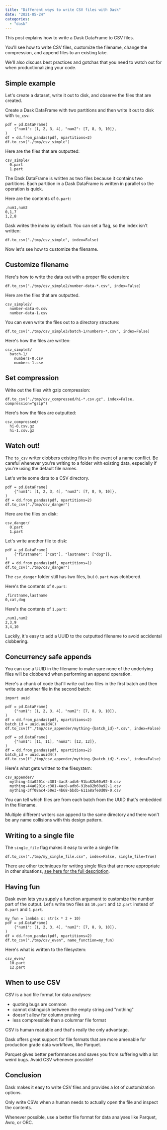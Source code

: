 ```yaml
---
title: "Different ways to write CSV files with Dask"
date: "2021-05-24"
categories: 
  - "dask"
---
```


This post explains how to write a Dask DataFrame to CSV files.

You'll see how to write CSV files, customize the filename, change the compression, and append files to an existing lake.

We'll also discuss best practices and gotchas that you need to watch out for when productionalizing your code.

## Simple example

Let's create a dataset, write it out to disk, and observe the files that are created.

Create a Dask DataFrame with two partitions and then write it out to disk with `to_csv`:

```
pdf = pd.DataFrame(
    {"num1": [1, 2, 3, 4], "num2": [7, 8, 9, 10]},
)
df = dd.from_pandas(pdf, npartitions=2)
df.to_csv("./tmp/csv_simple")
```

Here are the files that are outputted:

```
csv_simple/
  0.part
  1.part
```

The Dask DataFrame is written as two files because it contains two partitions. Each partition in a Dask DataFrame is written in parallel so the operation is quick.

Here are the contents of `0.part`:

```
,num1,num2
0,1,7
1,2,8
```

Dask writes the index by default. You can set a flag, so the index isn't written:

```
df.to_csv("./tmp/csv_simple", index=False)
```

Now let's see how to customize the filename.

## Customize filename

Here's how to write the data out with a proper file extension:

```
df.to_csv("./tmp/csv_simple2/number-data-*.csv", index=False)
```

Here are the files that are outputted.

```
csv_simple2/
  number-data-0.csv
  number-data-1.csv
```

You can even write the files out to a directory structure:

```
df.to_csv("./tmp/csv_simple3/batch-1/numbers-*.csv", index=False)
```

Here's how the files are written:

```
csv_simple3/
  batch-1/
    numbers-0.csv
    numbers-1.csv
```

## Set compression

Write out the files with gzip compression:

```
df.to_csv("./tmp/csv_compressed/hi-*.csv.gz", index=False, compression="gzip")
```

Here's how the files are outputted:

```
csv_compressed/
  hi-0.csv.gz
  hi-1.csv.gz
```

## Watch out!

The `to_csv` writer clobbers existing files in the event of a name conflict. Be careful whenever you're writing to a folder with existing data, especially if you're using the default file names.

Let's write some data to a CSV directory.

```
pdf = pd.DataFrame(
    {"num1": [1, 2, 3, 4], "num2": [7, 8, 9, 10]},
)
df = dd.from_pandas(pdf, npartitions=2)
df.to_csv("./tmp/csv_danger")
```

Here are the files on disk:

```
csv_danger/
  0.part
  1.part
```

Let's write another file to disk:

```
pdf = pd.DataFrame(
    {"firstname": ["cat"], "lastname": ["dog"]},
)
df = dd.from_pandas(pdf, npartitions=1)
df.to_csv("./tmp/csv_danger")
```

The `csv_danger` folder still has two files, but `0.part` was clobbered.

Here's the contents of `0.part`:

```
,firstname,lastname
0,cat,dog
```

Here's the contents of `1.part`:

```
,num1,num2
2,3,9
3,4,10
```

Luckily, it's easy to add a UUID to the outputted filename to avoid accidental clobbering.

## Concurrency safe appends

You can use a UUID in the filename to make sure none of the underlying files will be clobbered when performing an append operation.

Here's a chunk of code that'll write out two files in the first batch and then write out another file in the second batch:

```
import uuid

pdf = pd.DataFrame(
    {"num1": [1, 2, 3, 4], "num2": [7, 8, 9, 10]},
)
df = dd.from_pandas(pdf, npartitions=2)
batch_id = uuid.uuid4()
df.to_csv(f"./tmp/csv_appender/mything-{batch_id}-*.csv", index=False)

pdf = pd.DataFrame(
    {"num1": [11, 11], "num2": [12, 12]},
)
df = dd.from_pandas(pdf, npartitions=2)
batch_id = uuid.uuid4()
df.to_csv(f"./tmp/csv_appender/mything-{batch_id}-*.csv", index=False)
```

Here's what gets written to the filesystem:

```
csv_appender/
  mything-44a0201c-c381-4ac8-adb6-91ba82b60a92-0.csv
  mything-44a0201c-c381-4ac8-adb6-91ba82b60a92-1.csv
  mything-3ff08ac4-50e3-4b68-bbdb-611a8afe0d09-0.csv
```

You can tell which files are from each batch from the UUID that's embedded in the filename.

Multiple different writers can append to the same directory and there won't be any name collisions with this design pattern.

## Writing to a single file

The `single_file` flag makes it easy to write a single file:

```
df.to_csv("./tmp/my_single_file.csv", index=False, single_file=True)
```

There are other techniques for writing single files that are more appropriate in other situations, [see here for the full description](https://mungingdata.com/dask/ouput-dataframe-single-csv-file/).

## Having fun

Dask even lets you supply a function argument to customize the number part of the output. Let's write two files as `10.part` and `12.part` instead of `0.part` and `1.part`.

```
my_fun = lambda x: str(x * 2 + 10)
pdf = pd.DataFrame(
    {"num1": [1, 2, 3, 4], "num2": [7, 8, 9, 10]},
)
df = dd.from_pandas(pdf, npartitions=2)
df.to_csv("./tmp/csv_even", name_function=my_fun)
```

Here's what is written to the filesystem:

```
csv_even/
  10.part
  12.part
```

## When to use CSV

CSV is a bad file format for data analyses:

- quoting bugs are common
- cannot distinguish between the empty string and "nothing"
- doesn't allow for column pruning
- less compressible than a columnar file format

CSV is human readable and that's really the only advantage.

Dask offers great support for file formats that are more amenable for production grade data workflows, like Parquet.

Parquet gives better performances and saves you from suffering with a lot weird bugs. Avoid CSV whenever possible!

## Conclusion

Dask makes it easy to write CSV files and provides a lot of customization options.

Only write CSVs when a human needs to actually open the file and inspect the contents.

Whenever possible, use a better file format for data analyses like Parquet, Avro, or ORC.
